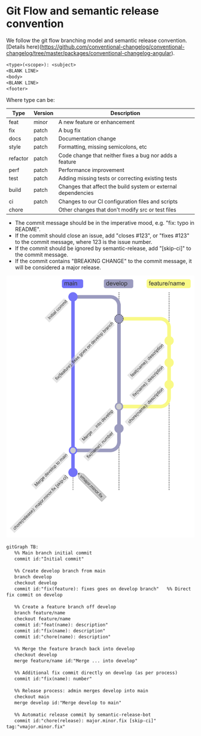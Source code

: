 # Git Flow and semantic release convention

We follow the git flow branching model and semantic release convention. [Details
here)(https://github.com/conventional-changelog/conventional-changelog/tree/master/packages/conventional-changelog-angular).

```
<type>(<scope>): <subject>
<BLANK LINE>
<body>
<BLANK LINE>
<footer>
```

Where type can be:

| Type     | Version | Description                                                   |
|----------|---------|---------------------------------------------------------------|
| feat     | minor   | A new feature or enhancement                                  |
| fix      | patch   | A bug fix                                                     |
| docs     | patch   | Documentation change                                          |
| style    | patch   | Formatting, missing semicolons, etc                           |
| refactor | patch   | Code change that neither fixes a bug nor adds a feature       |
| perf     | patch   | Performance improvement                                       |
| test     | patch   | Adding missing tests or correcting existing tests             |
| build    | patch   | Changes that affect the build system or external dependencies |
| ci       | patch   | Changes to our CI configuration files and scripts             |
| chore    |         | Other changes that don't modify src or test files             |

- The commit message should be in the imperative mood, e.g. "fix: typo in README".
- If the commit should close an issue, add "closes #123", or "fixes #123" to the commit message, where 123 is the issue
  number.
- If the commit should be ignored by semantic-release, add "[skip-ci]" to the commit message.
- If the commit contains "BREAKING CHANGE" to the commit message, it will be considered a major release.

![gitflow.png](gitflow.png)

```mermaid
gitGraph TB:
   %% Main branch initial commit
   commit id:"Initial commit" 

   %% Create develop branch from main
   branch develop
   checkout develop
   commit id:"fix(feature): fixes goes on develop branch"   %% Direct fix commit on develop

   %% Create a feature branch off develop
   branch feature/name
   checkout feature/name
   commit id:"feat(name): description"
   commit id:"fix(name): description"
   commit id:"chore(name): description"
   
   %% Merge the feature branch back into develop
   checkout develop
   merge feature/name id:"Merge ... into develop"
   
   %% Additional fix commit directly on develop (as per process)
   commit id:"fix(name): number"

   %% Release process: admin merges develop into main
   checkout main
   merge develop id:"Merge develop to main"
   
   %% Automatic release commit by semantic-release-bot
   commit id:"chore(release): major.minor.fix [skip-ci]" tag:"vmajor.minor.fix"
```